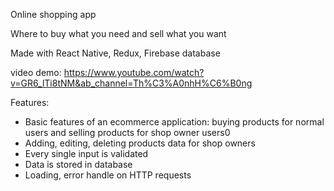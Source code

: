 Online shopping app

Where to buy what you need and sell what you want

Made with React Native, Redux, Firebase database

video demo: https://www.youtube.com/watch?v=GR6_lTi8tNM&ab_channel=Th%C3%A0nhH%C6%B0ng

Features: 
  - Basic features of an ecommerce application: buying products for normal users and selling products for shop owner users0
  - Adding, editing, deleting products data for shop owners
  - Every single input is validated
  - Data is stored in database
  - Loading, error handle on HTTP requests
